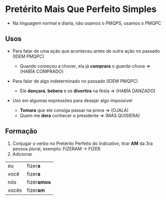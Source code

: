 # Pretérito Mais Que Perfeito Simples

* Na linguagem normal e diaria, não usamos o PMQPS, usamos o PMQPC

## Usos

* Para falar de uma ação que aconteceu antes de outra ação no passado (IDEM PMQPC)
  * Quando começou a chover, ela já **comprara** o guarda-chuva => (HABÍA COMPRADO)

* Para falar de algo indeterminado no passado (IDEM PMQPC)
  * Ele **dançara**, **bebera** e se **divertira** na festa => (HABÍA DANZADO)

* Uso em algumas expressões para desejar algo impossível
  * **Tomara** que ele consiga passar na prova => (OJALÁ)
  * Quem me **dera** conhecer o presidente => (MÁS QUISIERA)

## Formação

1. Conjugar o verbo no Pretérito Perfeito do Indicativo, tirar **AM** da 3ra pessoa plural, exemplo: FIZERAM -> FIZER
2. Adicionar

|||
| -- | -- |
| eu    | fizer**a**    |
| você  | fizer**a**    |
| nós   | fizér**amos** |
| vocês | fizer**am**   |
